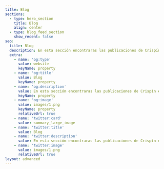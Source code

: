 ```yaml
---
title: Blog
sections:
  - type: hero_section
    title: Blog
    align: center
  - type: blog_feed_section
    show_recent: false
seo:
  title: Blog
  description: En esta sección encontraras las publicaciones de Crispín el migrante
  extra:
    - name: 'og:type'
      value: website
      keyName: property
    - name: 'og:title'
      value: Blog
      keyName: property
    - name: 'og:description'
      value: En esta sección encontraras las publicaciones de Crispín el migrante
      keyName: property
    - name: 'og:image'
      value: images/1.png
      keyName: property
      relativeUrl: true
    - name: 'twitter:card'
      value: summary_large_image
    - name: 'twitter:title'
      value: Blog
    - name: 'twitter:description'
      value: En esta sección encontraras las publicaciones de Crispín el migrante
    - name: 'twitter:image'
      value: images/1.png
      relativeUrl: true
layout: advanced
---
```

